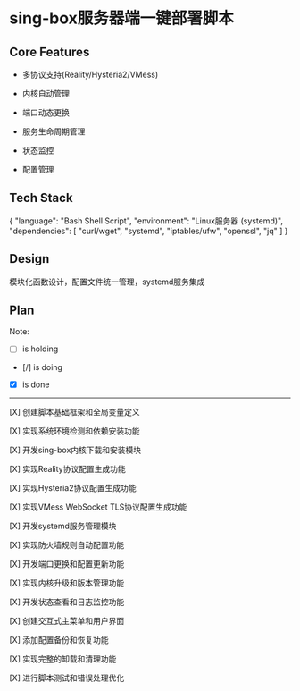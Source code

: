# sing-box服务器端一键部署脚本

## Core Features

- 多协议支持(Reality/Hysteria2/VMess)

- 内核自动管理

- 端口动态更换

- 服务生命周期管理

- 状态监控

- 配置管理

## Tech Stack

{
  "language": "Bash Shell Script",
  "environment": "Linux服务器 (systemd)",
  "dependencies": [
    "curl/wget",
    "systemd",
    "iptables/ufw",
    "openssl",
    "jq"
  ]
}

## Design

模块化函数设计，配置文件统一管理，systemd服务集成

## Plan

Note: 

- [ ] is holding
- [/] is doing
- [X] is done

---

[X] 创建脚本基础框架和全局变量定义

[X] 实现系统环境检测和依赖安装功能

[X] 开发sing-box内核下载和安装模块

[X] 实现Reality协议配置生成功能

[X] 实现Hysteria2协议配置生成功能

[X] 实现VMess WebSocket TLS协议配置生成功能

[X] 开发systemd服务管理模块

[X] 实现防火墙规则自动配置功能

[X] 开发端口更换和配置更新功能

[X] 实现内核升级和版本管理功能

[X] 开发状态查看和日志监控功能

[X] 创建交互式主菜单和用户界面

[X] 添加配置备份和恢复功能

[X] 实现完整的卸载和清理功能

[X] 进行脚本测试和错误处理优化
